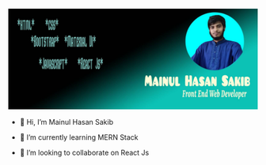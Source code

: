![Front End Web Developer](https://github.com/n202012mhsakib/n202012mhsakib/blob/gh-pages/New%20Project.jpg)


- 👋 Hi, I’m Mainul Hasan Sakib

- 🌱 I’m currently learning MERN Stack
- 💞️ I’m looking to collaborate on React Js


<!---
mainulHasanSakib/mainulHasanSakib is a ✨ special ✨ repository because its `README.md` (this file) appears on your GitHub profile.
You can click the Preview link to take a look at your changes.
--->
